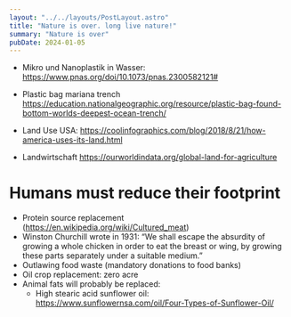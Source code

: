 ```yaml
---
layout: "../../layouts/PostLayout.astro"
title: "Nature is over. long live nature!"
summary: "Nature is over"
pubDate: 2024-01-05
---
```



* Mikro und Nanoplastik in Wasser: https://www.pnas.org/doi/10.1073/pnas.2300582121#

* Plastic bag mariana trench https://education.nationalgeographic.org/resource/plastic-bag-found-bottom-worlds-deepest-ocean-trench/ 

* Land Use USA: https://coolinfographics.com/blog/2018/8/21/how-america-uses-its-land.html 

* Landwirtschaft https://ourworldindata.org/global-land-for-agriculture 


# Humans must reduce their footprint
* Protein source replacement (https://en.wikipedia.org/wiki/Cultured_meat) 
* Winston Churchill wrote in 1931: “We shall escape the absurdity of growing a whole chicken in order to eat the breast or wing, by growing these parts separately under a suitable medium.” 
* Outlawing food waste (mandatory donations to food banks)
* Oil crop replacement: zero acre
* Animal fats will probably be replaced: 
  * High stearic acid sunflower oil: https://www.sunflowernsa.com/oil/Four-Types-of-Sunflower-Oil/
